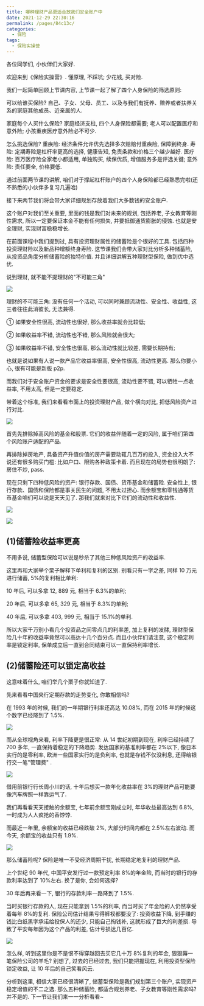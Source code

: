 ```yaml
---
title: 哪种理财产品更适合放我们安全账户中
date: 2021-12-29 22:30:16
permalink: /pages/84c13c/
categories:
  - 保险
tags:
  - 保险实操营
---
```


各位同学们, 小伙伴们大家好.

欢迎来到《保险实操营》. 懂原理, 不踩坑; 少花钱, 买对险.

我们一起简单回顾上节课内容, 上节课一起了解了四个人身保险的筛选原则:

可以给谁买保险? 自己、子女、父母、员工、以及与我们有抚养、赡养或者扶养关系的家庭其他成员、近亲属的人.

家庭每个人买什么保险? 家庭经济支柱, 四个人身保险都需要; 老人可以配置医疗和意外险; 小孩重疾医疗意外险必不可少.

怎么挑选保险? 重疾险: 经济条件允许优先选择多次赔赔付重疾险, 保障到终身. 寿险: 定期寿险是杠杆率更高的选择, 健康告知, 免责条款和价格三个越少越好. 医疗险: 百万医疗险全家老小都适用, 单独购买, 续保优质, 增值服务多是评选关键; 意外险: 责任要全, 价格要低.

通过前面两节课的讲解, 咱们对于撑起杠杆账户的四个人身保险都已经熟悉完啦(还不熟悉的小伙伴多复习几遍哈)

接下来两节我们将会带大家详细规划存放着我们大多数钱的安全账户.

这个账户对我们至关重要, 里面的钱是我们对未来的规划, 包括养老, 子女教育等刚性需求, 所以一定要保证本金不能有任何损失, 并要抵御通货膨胀的侵蚀. 也就是安全理财, 实现财富稳稳增长.

在前面课程中我们提到过, 具有投资理财属性的储蓄险是个很好的工具. 包括四种投资理财险以及新品种增额终身寿险. 这节课我们会带大家对比分析多种储蓄险, 从投资品角度分析储蓄险的独特价值. 并且详细讲解五种理财型保险, 做到优中选优.

说到理财, 就不能不提理财的"不可能三角"

![](../.vuepress/public/img/insure/072.png)

理财的不可能三角: 没有任何一个活动, 可以同时兼顾流动性、安全性、收益性, 这三者往往此消彼长, 无法兼得.

① 如果安全性很高, 流动性也很好, 那么收益率就会比较低;

② 如果收益率不错, 流动性也不错, 那么风险就会很大;

③ 如果收益率不错, 安全性也很高, 那么流动性就比较差, 需要长期持有;

也就是说如果有人说一款产品它收益率很高, 安全性很高, 流动性更高. 那么你要小心, 很有可能是新版 p2p.

而我们对于安全账户资金的要求是安全性要很高, 流动性要不错, 可以牺牲一点收益率, 不用太高, 但是一定要稳定.

带着这个标准, 我们来看看市面上的投资理财产品, 做个横向对比, 把低风险资产进行对比.

![](../.vuepress/public/img/insure/073.png)

首先先排除掉高风险的基金和股票. 它们的收益伴随着一定的风险, 属于咱们第四个风险账户适配的产品.

再排除掉房地产, 具备资产升值价值的房产需要动辄几百万的投入, 资金投入大不说还有很多购买门槛: 比如户口、限购各种政策卡着. 而且现在的局势也很明朗了: 房住不炒, pass.

现在只剩下四种低风险的资产: 银行存款、国债、货币基金和储蓄险. 安全性上, 银行存款、国债和保险都是事关民生的问题, 不用太过担心. 而余额宝和零钱通等货币基金咱们可以说是天天见了. 那我们就来对比下它们的流动性和收益性.

![](../.vuepress/public/img/insure/074.png)

![](../.vuepress/public/img/insure/075.png)

## (1)储蓄险收益率更高

不用多说, 储蓄型保险可以说是秒杀了其他三种低风险资产的收益率.

这里再和大家举个栗子解释下单利和复利的区别. 别看只有一字之差, 同样 10 万元进行储蓄, 5%的复利相比单利:

10 年后, 可以多拿 12, 889 元, 相当于 6.3%的单利;

20 年后, 可以多拿 65, 329 元, 相当于 8.3%的单利;

40 年后, 可以多拿 403, 999 元, 相当于 15.1%的单利.

所以大家千万别小看几个投资品之间零点几的利率差, 加上复利的发酵, 理财型保险几十年的收益率竟然可以高达十几个百分点. 而且小伙伴们请注意, 这个稳定利率是锁定利率, 保单成立后一直到合同结束可以一直保持利率增长.

## (2)储蓄险还可以锁定高收益

这意味着什么, 咱们举几个栗子你就知道了.

先来看看中国央行定期存款的走势变化, 你敢相信吗?

在 1993 年的时候, 我们的一年期银行利率还高达 10.08%, 而在 2015 年的时候这个数字已经降到了 1.5%.

![](../.vuepress/public/img/insure/076.png)

而从全球视角来看, 利率下降更是很正常: 从 14 世纪初期到现在, 利率已经持续了 700 多年, 一直保持着稳定的下降趋势. 发达国家的基准利率都在 2%以下, 像日本实行的是零利率, 欧洲一些国家实行的是负利率, 也就是存钱不仅没利息, 还得给银行交一笔"管理费" .

![](../.vuepress/public/img/insure/077.png)

借用前银行行长周小川的话, 十年后想买一款年化收益率在 3%的理财产品可能要像汽车牌照一样靠运气了.

我们再看看天天接触的余额宝, 七年前余额宝刚成立时, 年华收益最高达到 6.8%, 一时成为人人疯抢的香饽饽.

而最近一年里, 余额宝的收益已经跌破 2%, 大部分时间内都在 2.5%左右波动. 而今天, 余额宝的收益只有 1.9%.

![](../.vuepress/public/img/insure/078.png)

那么储蓄险呢? 保险是唯一不受经济周期干扰, 长期稳定地复利的理财产品.

上个世纪 90 年代, 中国平安发行过一款预定利率 8%的年金险, 而当时的银行的存款利率达到了 10%左右. 换了是你, 会如何选择?

30 年后再来看一下, 银行的存款利率一路降到了 1.5%.

当时买银行存款的人, 现在只能拿到 1.5%的利率, 而当时买了年金险的人仍然享受着每年 8%的复利. 保险公司估计结果亏得裤衩都要没了: 投资收益下降, 到手赚的钱比白纸黑字承诺给投保人的还少, 只能自己掏钱补, 这就形成了巨大的利差损. 导致了平安每年因为这个产品的利差, 估计亏损达几百亿.

![](../.vuepress/public/img/insure/079.png)

怎么样, 听到这里你是不是恨不得穿越回去买它几十万 8%复利的年金, 狠狠薅一笔保险公司的羊毛? 别想了, 过去的已经过去, 我们只能把握现在, 利用投资型保险锁定收益, 让 10 年后的自己笑看风云.

分析到这里, 相信大家已经很清晰了, 储蓄型保险是我们规划第三个账户, 实现资产稳定增值的不二之选. 那么五种储蓄险, 都适合规划养老、子女教育等刚性需求吗? 并不是的. 下一节让我们来一一分析看看~
